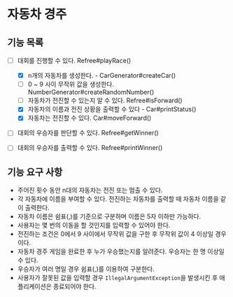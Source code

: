 # 자동차 경주

## 기능 목록
- [ ] 대회를 진행할 수 있다. Refree#playRace()
  - [X] n개의 자동차를 생성한다. - CarGenerator#createCar()
  - [ ] 0 ~ 9 사이 무작위 값을 생성한다. NumberGenerator#createRandomNumber()
  - [ ] 자동차가 전진할 수 있는지 알 수 있다. Refree#isForward()
  - [X] 자동차의 이름과 전진 상황을 출력할 수 있다 - Car#printStatus()
  - [X] 자동차는 전진할 수 있다. Car#moveForward()
- [ ] 대회의 우승자를 판단할 수 있다. Refree#getWinner()
- [ ] 대회의 우승자를 출력할 수 있다. Refree#printWinner()


## 기능 요구 사항

- 주어진 횟수 동안 n대의 자동차는 전진 또는 멈출 수 있다.
- 각 자동차에 이름을 부여할 수 있다. 전진하는 자동차를 출력할 때 자동차 이름을 같이 출력한다.
- 자동차 이름은 쉼표(,)를 기준으로 구분하며 이름은 5자 이하만 가능하다.
- 사용자는 몇 번의 이동을 할 것인지를 입력할 수 있어야 한다.
- 전진하는 조건은 0에서 9 사이에서 무작위 값을 구한 후 무작위 값이 4 이상일 경우이다.
- 자동차 경주 게임을 완료한 후 누가 우승했는지를 알려준다. 우승자는 한 명 이상일 수 있다.
- 우승자가 여러 명일 경우 쉼표(,)를 이용하여 구분한다.
- 사용자가 잘못된 값을 입력할 경우 `IllegalArgumentException`을 발생시킨 후 애플리케이션은 종료되어야 한다.